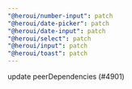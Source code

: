```yaml
---
"@heroui/number-input": patch
"@heroui/date-picker": patch
"@heroui/date-input": patch
"@heroui/select": patch
"@heroui/input": patch
"@heroui/toast": patch
---
```


update peerDependencies (#4901)
